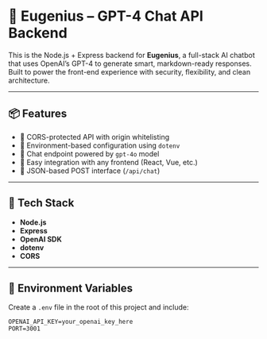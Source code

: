 # 🧠 Eugenius – GPT-4 Chat API Backend

This is the Node.js + Express backend for **Eugenius**, a full-stack AI chatbot that uses OpenAI’s GPT-4 to generate smart, markdown-ready responses.  
Built to power the front-end experience with security, flexibility, and clean architecture.

---

## 📦 Features
- 🔐 CORS-protected API with origin whitelisting
- 🔧 Environment-based configuration using `dotenv`
- 🧠 Chat endpoint powered by `gpt-4o` model
- 🧪 Easy integration with any frontend (React, Vue, etc.)
- 💬 JSON-based POST interface (`/api/chat`)

---

## 🚀 Tech Stack
- **Node.js**
- **Express**
- **OpenAI SDK**
- **dotenv**
- **CORS**

---

## 🔧 Environment Variables

Create a `.env` file in the root of this project and include:

```env
OPENAI_API_KEY=your_openai_key_here
PORT=3001
